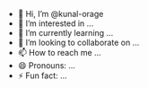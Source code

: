 - 👋 Hi, I’m @kunal-orage
- 👀 I’m interested in ...
- 🌱 I’m currently learning ...
- 💞️ I’m looking to collaborate on ...
- 📫 How to reach me ...
- 😄 Pronouns: ...
- ⚡ Fun fact: ...

<!---
kunal-orage/kunal-orage is a ✨ special ✨ repository because its `README.md` (this file) appears on your GitHub profile.
You can click the Preview link to take a look at your changes.
--->

